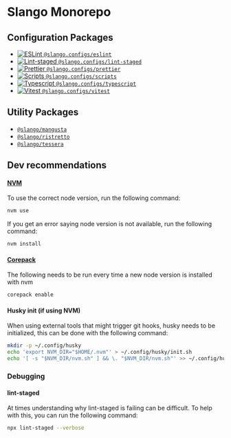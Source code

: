 # Slango Monorepo

## Configuration Packages

- [![ESLint](https://img.shields.io/badge/ESLint-4B32C3?style=flat-square&logo=eslint) `@slango.configs/eslint`](configs/eslint/README.md)
- [![Lint-staged](https://img.shields.io/badge/lint--staged-3AC486?style=flat-square) `@slango.configs/lint-staged`](configs/lint-staged/README.md)
- [![Prettier](https://img.shields.io/badge/Prettier-1A2B34?style=flat-square&logo=prettier) `@slango.configs/prettier`](configs/prettier/README.md)
- [![Scripts](https://img.shields.io/badge/scripts-AFD89C?style=flat-square&logo=gnu-bash) `@slango.configs/scripts`](configs/scripts/README.md)
- [![Typescript](https://img.shields.io/badge/Typescript-659DD4?style=flat-square&logo=typescript) `@slango.configs/typescript`](configs/typescript/README.md)
- [![Vitest](https://img.shields.io/badge/Vitest-F9C72C?style=flat-square&logo=vitest) `@slango.configs/vitest`](configs/vitest/README.md)

## Utility Packages

- [`@slango/mangusta`](packages/mangusta/README.md)
- [`@slango/ristretto`](packages/ristretto/README.md)
- [`@slango/tessera`](packages/tessera/README.md)

## Dev recommendations

#### [NVM](https://github.com/nvm-sh/nvm)

To use the correct node version, run the following command:

```bash
nvm use
```

If you get an error saying node version is not available, run the following command:

```bash
nvm install
```

#### [Corepack](https://github.com/nodejs/corepack)

The following needs to be run every time a new node version is installed with nvm

```bash
corepack enable
```

#### Husky init (if using NVM)

When using external tools that might trigger git hooks, husky needs to be initialized, this can be done with the
following command:

```bash
mkdir -p ~/.config/husky
echo 'export NVM_DIR="$HOME/.nvm"' > ~/.config/husky/init.sh
echo '[ -s "$NVM_DIR/nvm.sh" ] && \. "$NVM_DIR/nvm.sh"' >> ~/.config/husky/init.sh
```

### Debugging

#### lint-staged

At times understanding why lint-staged is failing can be difficult. To help with this, you can run the following command:

```bash
npx lint-staged --verbose
```

